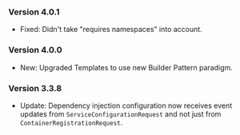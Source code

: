 ### Version 4.0.1

- Fixed: Didn't take "requires namespaces" into account.

### Version 4.0.0

- New: Upgraded Templates to use new Builder Pattern paradigm.

### Version 3.3.8

- Update: Dependency injection configuration now receives event updates from `ServiceConfigurationRequest` and not just from `ContainerRegistrationRequest`.